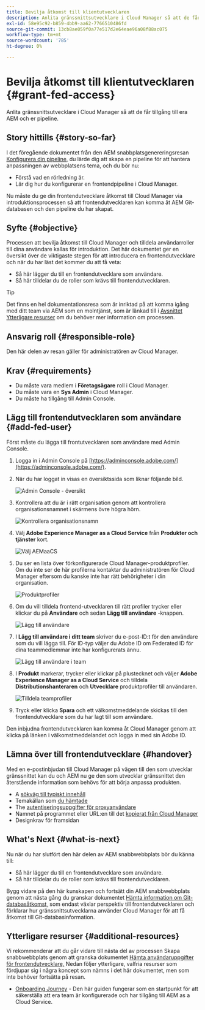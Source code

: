 ```yaml
---
title: Bevilja åtkomst till klientutvecklaren
description: Anlita gränssnittsutvecklare i Cloud Manager så att de får tillgång till era AEM och er pipeline.
exl-id: 58e95c92-b859-4bb9-aa62-7766510486fd
source-git-commit: 13cb8ae059f0a77e517d2e64eae96a08f88ac075
workflow-type: tm+mt
source-wordcount: '785'
ht-degree: 0%

---
```


# Bevilja åtkomst till klientutvecklaren {#grant-fed-access}

Anlita gränssnittsutvecklare i Cloud Manager så att de får tillgång till era AEM och er pipeline.

## Story hittills {#story-so-far}

I det föregående dokumentet från den AEM snabbplatsgenereringsresan [Konfigurera din pipeline,](pipeline-setup.md) du lärde dig att skapa en pipeline för att hantera anpassningen av webbplatsens tema, och du bör nu:

* Förstå vad en rörledning är.
* Lär dig hur du konfigurerar en frontendpipeline i Cloud Manager.

Nu måste du ge din frontendutvecklare åtkomst till Cloud Manager via introduktionsprocessen så att frontendutvecklaren kan komma åt AEM Git-databasen och den pipeline du har skapat.

## Syfte {#objective}

Processen att bevilja åtkomst till Cloud Manager och tilldela användarroller till dina användare kallas för introduktion. Det här dokumentet ger en översikt över de viktigaste stegen för att introducera en frontendutvecklare och när du har läst det kommer du att få veta:

* Så här lägger du till en frontendutvecklare som användare.
* Så här tilldelar du de roller som krävs till frontendutvecklaren.

>[!TIP]
>
>Det finns en hel dokumentationsresa som är inriktad på att komma igång med ditt team via AEM som en molntjänst, som är länkad till i [Avsnittet Ytterligare resurser](#additional-resources) om du behöver mer information om processen.

## Ansvarig roll {#responsible-role}

Den här delen av resan gäller för administratören av Cloud Manager.

## Krav {#requirements}

* Du måste vara medlem i **Företagsägare** roll i Cloud Manager.
* Du måste vara en **Sys Admin** i Cloud Manager.
* Du måste ha tillgång till Admin Console.

## Lägg till frontendutvecklaren som användare {#add-fed-user}

Först måste du lägga till frontutvecklaren som användare med Admin Console.

1. Logga in i Admin Console på [https://adminconsole.adobe.com/](https://adminconsole.adobe.com/).

1. När du har loggat in visas en översiktssida som liknar följande bild.

   ![Admin Console - översikt](assets/admin-console.png)

1. Kontrollera att du är i rätt organisation genom att kontrollera organisationsnamnet i skärmens övre högra hörn.

   ![Kontrollera organisationsnamn](assets/correct-org.png)

1. Välj **Adobe Experience Manager as a Cloud Service** från **Produkter och tjänster** kort.

   ![Välj AEMaaCS](assets/select-aemaacs.png)

1. Du ser en lista över förkonfigurerade Cloud Manager-produktprofiler. Om du inte ser de här profilerna kontaktar du administratören för Cloud Manager eftersom du kanske inte har rätt behörigheter i din organisation.

   ![Produktprofiler](assets/product-profiles.png)

1. Om du vill tilldela frontend-utvecklaren till rätt profiler trycker eller klickar du på **Användare** och sedan **Lägg till användare** -knappen.

   ![Lägg till användare](assets/add-user.png)

1. I **Lägg till användare i ditt team** skriver du e-post-ID:t för den användare som du vill lägga till. För ID-typ väljer du Adobe ID om Federated ID för dina teammedlemmar inte har konfigurerats ännu.

   ![Lägg till användare i team](assets/add-to-team.png)

1. I **Produkt** markerar, trycker eller klickar på plustecknet och väljer **Adobe Experience Manager as a Cloud Service** och tilldela **Distributionshanteraren** och **Utvecklare** produktprofiler till användaren.

   ![Tilldela teamprofiler](assets/assign-team.png)

1. Tryck eller klicka **Spara** och ett välkomstmeddelande skickas till den frontendutvecklare som du har lagt till som användare.

Den inbjudna frontendutvecklaren kan komma åt Cloud Manager genom att klicka på länken i välkomstmeddelandet och logga in med sin Adobe ID.

## Lämna över till frontendutvecklare {#handover}

Med en e-postinbjudan till Cloud Manager på vägen till den som utvecklar gränssnittet kan du och AEM nu ge den som utvecklar gränssnittet den återstående information som behövs för att börja anpassa produkten.

* A [sökväg till typiskt innehåll](#example-page)
* Temakällan som [du hämtade](#download-theme)
* The [autentiseringsuppgifter för proxyanvändare](#proxy-user)
* Namnet på programmet eller URL:en till det [kopierat från Cloud Manager](pipeline-setup.md#login)
* Designkrav för framsidan

## What&#39;s Next {#what-is-next}

Nu när du har slutfört den här delen av AEM snabbwebbplats bör du känna till:

* Så här lägger du till en frontendutvecklare som användare.
* Så här tilldelar du de roller som krävs till frontendutvecklaren.

Bygg vidare på den här kunskapen och fortsätt din AEM snabbwebbplats genom att nästa gång du granskar dokumentet [Hämta information om Git-databasåtkomst,](retrieve-access.md) som endast växlar perspektiv till frontendutvecklaren och förklarar hur gränssnittsutvecklarna använder Cloud Manager för att få åtkomst till Git-databasinformation.

## Ytterligare resurser {#additional-resources}

Vi rekommenderar att du går vidare till nästa del av processen Skapa snabbwebbplats genom att granska dokumentet [Hämta användaruppgifter för frontendutvecklare,](retrieve-access.md) Nedan följer ytterligare, valfria resurser som fördjupar sig i några koncept som nämns i det här dokumentet, men som inte behöver fortsätta på resan.

* [Onboarding Journey](/help/journey-onboarding/overview.md) - Den här guiden fungerar som en startpunkt för att säkerställa att era team är konfigurerade och har tillgång till AEM as a Cloud Service.
